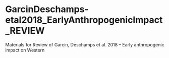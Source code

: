 # GarcinDeschamps-etal2018_EarlyAnthropogenicImpact_REVIEW
Materials for Review of Garcin, Deschamps et al. 2018 – Early anthropogenic impact on Western
